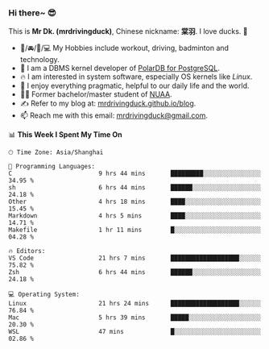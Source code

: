 ### Hi there~ 😎

This is **Mr Dk. (mrdrivingduck)**, Chinese nickname: **棠羽**. I love ducks. 🦆

- 💪/🚘/🏸/💻 My Hobbies include workout, driving, badminton and technology.
- 🍊 I am a DBMS kernel developer of [PolarDB for PostgreSQL](https://github.com/ApsaraDB/PolarDB-for-PostgreSQL).
- 🔥 I am interested in system software, especially OS kernels like *Linux*.
- 🔧 I enjoy everything pragmatic, helpful to our daily life and the world.
- 👨‍🎓 Former bachelor/master student of [NUAA](https://en.wikipedia.org/wiki/Nanjing_University_of_Aeronautics_and_Astronautics).
- ✍ Refer to my blog at: [mrdrivingduck.github.io/blog](https://mrdrivingduck.github.io/blog/).
- 📫 Reach me with this email: [mrdrivingduck@gmail.com](mailto:mrdrivingduck@gmail.com).

<!--START_SECTION:waka-->
📊 **This Week I Spent My Time On** 

```text
🕑︎ Time Zone: Asia/Shanghai

💬 Programming Languages: 
C                        9 hrs 44 mins       █████████░░░░░░░░░░░░░░░░   34.95 % 
sh                       6 hrs 44 mins       ██████░░░░░░░░░░░░░░░░░░░   24.18 % 
Other                    4 hrs 18 mins       ████░░░░░░░░░░░░░░░░░░░░░   15.45 % 
Markdown                 4 hrs 5 mins        ████░░░░░░░░░░░░░░░░░░░░░   14.71 % 
Makefile                 1 hr 11 mins        █░░░░░░░░░░░░░░░░░░░░░░░░   04.28 % 

🔥 Editors: 
VS Code                  21 hrs 7 mins       ███████████████████░░░░░░   75.82 % 
Zsh                      6 hrs 44 mins       ██████░░░░░░░░░░░░░░░░░░░   24.18 % 

💻 Operating System: 
Linux                    21 hrs 24 mins      ███████████████████░░░░░░   76.84 % 
Mac                      5 hrs 39 mins       █████░░░░░░░░░░░░░░░░░░░░   20.30 % 
WSL                      47 mins             █░░░░░░░░░░░░░░░░░░░░░░░░   02.86 % 
```


<!--END_SECTION:waka-->

<!-- ![Mr Dk.'s GitHub Stats](https://github-readme-stats.vercel.app/api?username=mrdrivingduck&count_private&show_icons=true&theme=buefy) -->

<!-- ![Most Used Languages](https://github-readme-stats.vercel.app/api/top-langs/?username=mrdrivingduck&exclude_repo=mips32-CPU,snort-tcp-socket&theme=buefy&layout=compact&langs_count=10) -->


<!--
**mrdrivingduck/mrdrivingduck** is a ✨ _special_ ✨ repository because its `README.md` (this file) appears on your GitHub profile.

Here are some ideas to get you started:

- 🔭 I’m currently working on ...
- 🌱 I’m currently learning ...
- 👯 I’m looking to collaborate on ...
- 🤔 I’m looking for help with ...
- 💬 Ask me about ...
- 📫 How to reach me: ...
- 😄 Pronouns: ...
- ⚡ Fun fact: ...
-->
